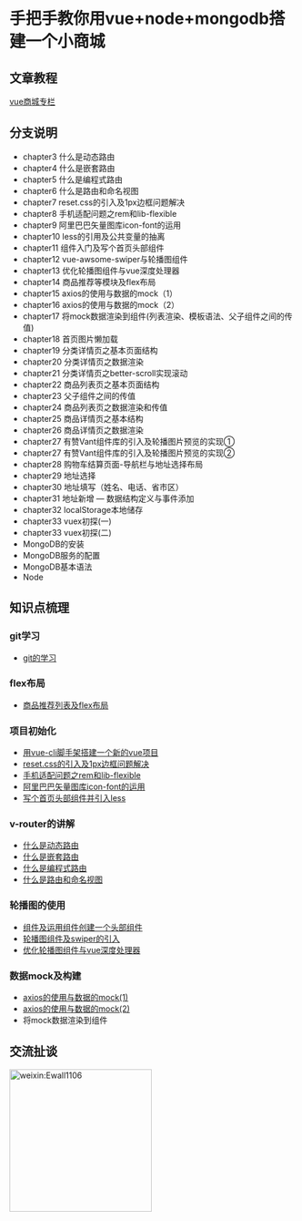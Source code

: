 # 手把手教你用vue+node+mongodb搭建一个小商城

## 文章教程
[vue商城专栏](https://www.jianshu.com/nb/14505636)

## 分支说明
- chapter3 什么是动态路由
- chapter4 什么是嵌套路由 
- chapter5 什么是编程式路由
- chapter6 什么是路由和命名视图
- chapter7 reset.css的引入及1px边框问题解决
- chapter8 手机适配问题之rem和lib-flexible
- chapter9 阿里巴巴矢量图库icon-font的运用
- chapter10 less的引用及公共变量的抽离
- chapter11 组件入门及写个首页头部组件
- chapter12 vue-awsome-swiper与轮播图组件
- chapter13 优化轮播图组件与vue深度处理器
- chapter14 商品推荐等模块及flex布局
- chapter15 axios的使用与数据的mock（1）
- chapter16 axios的使用与数据的mock（2）
- chapter17 将mock数据渲染到组件(列表渲染、模板语法、父子组件之间的传值)
- chapter18 首页图片懒加载
- chapter19 分类详情页之基本页面结构
- chapter20 分类详情页之数据渲染
- chapter21 分类详情页之better-scroll实现滚动
- chapter22 商品列表页之基本页面结构
- chapter23 父子组件之间的传值
- chapter24 商品列表页之数据渲染和传值
- chapter25 商品详情页之基本结构
- chapter26 商品详情页之数据渲染
- chapter27 有赞Vant组件库的引入及轮播图片预览的实现①
- chapter27 有赞Vant组件库的引入及轮播图片预览的实现②
- chapter28 购物车结算页面-导航栏与地址选择布局
- chapter29 地址选择
- chapter30 地址填写（姓名、电话、省市区）
- chapter31 地址新增 — 数据结构定义与事件添加
- chapter32 localStorage本地储存
- chapter33 vuex初探(一)
- chapter33 vuex初探(二)
- MongoDB的安装
- MongoDB服务的配置
- MongoDB基本语法
- Node


## 知识点梳理
### git学习
- [git的学习](https://www.jianshu.com/p/6deca2cfc37a)

### flex布局
- [商品推荐列表及flex布局](https://www.jianshu.com/p/d58bdcb54529)

### 项目初始化
- [用vue-cli脚手架搭建一个新的vue项目](https://www.jianshu.com/p/0b91e9a05694)
- [reset.css的引入及1px边框问题解决](https://www.jianshu.com/p/03172908d344)
- [手机适配问题之rem和lib-flexible](https://www.jianshu.com/p/6edffcd890e9)
- [阿里巴巴矢量图库icon-font的运用](https://www.jianshu.com/p/bfc035236d76)
- [写个首页头部组件并引入less](https://www.jianshu.com/p/bdd4dd2c098b)

### v-router的讲解
- [什么是动态路由](https://www.jianshu.com/p/f499d9f64958)
- [什么是嵌套路由](https://www.jianshu.com/p/3036137769da)
- [什么是编程式路由](https://www.jianshu.com/p/81ed5a90bb10)
- [什么是路由和命名视图](https://www.jianshu.com/p/004b73f3f589)

### 轮播图的使用
- [组件及运用组件创建一个头部组件](https://www.jianshu.com/p/aa6d64994379)
- [轮播图组件及swiper的引入](https://www.jianshu.com/p/4f92c4461e3d)
- [优化轮播图组件与vue深度处理器](https://www.jianshu.com/p/4f92c4461e3d)

### 数据mock及构建
- [axios的使用与数据的mock(1)](https://www.jianshu.com/p/9b804ad87056)
- [axios的使用与数据的mock(2)](https://www.jianshu.com/p/896f8127fe60)
- 将mock数据渲染到组件


## 交流扯谈
<img src="https://wx3.sinaimg.cn/mw1024/006pIwwKgy1frm9f1mghlj30e80e83yy.jpg" width="250px" height="250px" alt="weixin:Ewall1106"/>





















